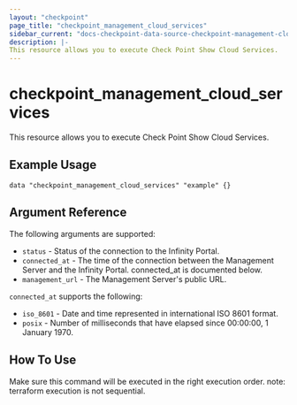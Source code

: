 ```yaml
---
layout: "checkpoint"
page_title: "checkpoint_management_cloud_services"
sidebar_current: "docs-checkpoint-data-source-checkpoint-management-cloud-services"
description: |-
This resource allows you to execute Check Point Show Cloud Services.
---
```


# checkpoint_management_cloud_services

This resource allows you to execute Check Point Show Cloud Services.

## Example Usage

```hcl
data "checkpoint_management_cloud_services" "example" {}
```

## Argument Reference

The following arguments are supported:
* `status` - Status of the connection to the Infinity Portal.
* `connected_at` - The time of the connection between the Management Server and the Infinity Portal. connected_at is documented below.
* `management_url` - The Management Server's public URL.

`connected_at` supports the following:
* `iso_8601` - Date and time represented in international ISO 8601 format.
* `posix` - Number of milliseconds that have elapsed since 00:00:00, 1 January 1970.

## How To Use
Make sure this command will be executed in the right execution order. 
note: terraform execution is not sequential.  

